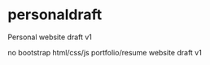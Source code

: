# personaldraft
Personal website draft v1

no bootstrap
html/css/js portfolio/resume website draft v1